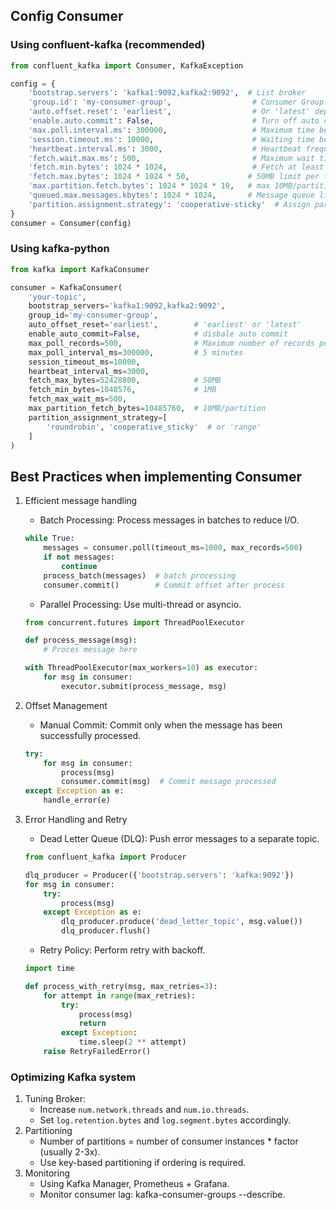 ## Config Consumer 
### Using confluent-kafka (recommended)
```python
from confluent_kafka import Consumer, KafkaException

config = {
    'bootstrap.servers': 'kafka1:9092,kafka2:9092',  # List broker
    'group.id': 'my-consumer-group',                  # Consumer Group ID
    'auto.offset.reset': 'earliest',                  # Or 'latest' depending on use-case
    'enable.auto.commit': False,                      # Turn off auto commit for control manual
    'max.poll.interval.ms': 300000,                   # Maximum time between polls (5 minutes)
    'session.timeout.ms': 10000,                      # Waiting time before considering consumer dead
    'heartbeat.interval.ms': 3000,                    # Heartbeat frequency
    'fetch.wait.max.ms': 500,                         # Maximum wait time when fetching data
    'fetch.min.bytes': 1024 * 1024,                   # Fetch at least 1MB per fetch
    'fetch.max.bytes': 1024 * 1024 * 50,             # 50MB limit per fetch
    'max.partition.fetch.bytes': 1024 * 1024 * 10,   # max 10MB/partition
    'queued.max.messages.kbytes': 1024 * 1024,       # Message queue limit
    'partition.assignment.strategy': 'cooperative-sticky'  # Assign partition strategy
}
consumer = Consumer(config)
```

### Using kafka-python
```python
from kafka import KafkaConsumer

consumer = KafkaConsumer(
    'your-topic',
    bootstrap_servers='kafka1:9092,kafka2:9092',
    group_id='my-consumer-group',
    auto_offset_reset='earliest',        # 'earliest' or 'latest'
    enable_auto_commit=False,            # disbale auto commit
    max_poll_records=500,                # Maximum number of records per poll
    max_poll_interval_ms=300000,         # 5 minutes
    session_timeout_ms=10000,
    heartbeat_interval_ms=3000,
    fetch_max_bytes=52428800,            # 50MB
    fetch_min_bytes=1048576,             # 1MB
    fetch_max_wait_ms=500,
    max_partition_fetch_bytes=10485760,  # 10MB/partition
    partition_assignment_strategy=[
        'roundrobin', 'cooperative_sticky'  # or 'range'
    ]
)
```
## Best Practices when implementing Consumer
1. Efficient message handling
    - Batch Processing: Process messages in batches to reduce I/O.
    ```python
    while True:
        messages = consumer.poll(timeout_ms=1000, max_records=500)
        if not messages:
            continue
        process_batch(messages)  # batch processing
        consumer.commit()        # Commit offset after process
    ```

    - Parallel Processing: Use multi-thread or asyncio.
    ```python
    from concurrent.futures import ThreadPoolExecutor

    def process_message(msg):
        # Proces message here

    with ThreadPoolExecutor(max_workers=10) as executor:
        for msg in consumer:
            executor.submit(process_message, msg)
    ```
2. Offset Management
    - Manual Commit: Commit only when the message has been successfully processed.
    ```python
    try:
        for msg in consumer:
            process(msg)
            consumer.commit(msg)  # Commit message processed
    except Exception as e:
        handle_error(e)
    ```
3. Error Handling and Retry
    - Dead Letter Queue (DLQ): Push error messages to a separate topic.
    ```python
    from confluent_kafka import Producer
    
    dlq_producer = Producer({'bootstrap.servers': 'kafka:9092'})
    for msg in consumer:
        try:
            process(msg)
        except Exception as e:
            dlq_producer.produce('dead_letter_topic', msg.value())
            dlq_producer.flush()
    ```

    - Retry Policy: Perform retry with backoff.
    ```python
    import time

    def process_with_retry(msg, max_retries=3):
        for attempt in range(max_retries):
            try:
                process(msg)
                return
            except Exception:
                time.sleep(2 ** attempt)
        raise RetryFailedError()
    ```
### Optimizing Kafka system
1. Tuning Broker:
    - Increase `num.network.threads` and `num.io.threads`.
    - Set `log.retention.bytes` and `log.segment.bytes` accordingly.
2. Partitioning
    - Number of partitions = number of consumer instances * factor (usually 2-3x).
    - Use key-based partitioning if ordering is required.
3. Monitoring
    - Using Kafka Manager, Prometheus + Grafana.
    - Monitor consumer lag: kafka-consumer-groups --describe.

